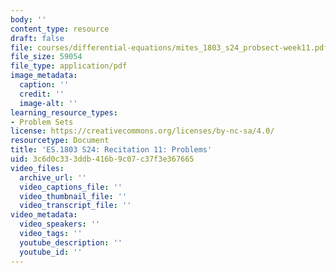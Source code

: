 ```yaml
---
body: ''
content_type: resource
draft: false
file: courses/differential-equations/mites_1803_s24_probsect-week11.pdf
file_size: 59054
file_type: application/pdf
image_metadata:
  caption: ''
  credit: ''
  image-alt: ''
learning_resource_types:
- Problem Sets
license: https://creativecommons.org/licenses/by-nc-sa/4.0/
resourcetype: Document
title: 'ES.1803 S24: Recitation 11: Problems'
uid: 3c6d0c33-3ddb-416b-9c07-c37f3e367665
video_files:
  archive_url: ''
  video_captions_file: ''
  video_thumbnail_file: ''
  video_transcript_file: ''
video_metadata:
  video_speakers: ''
  video_tags: ''
  youtube_description: ''
  youtube_id: ''
---
```

